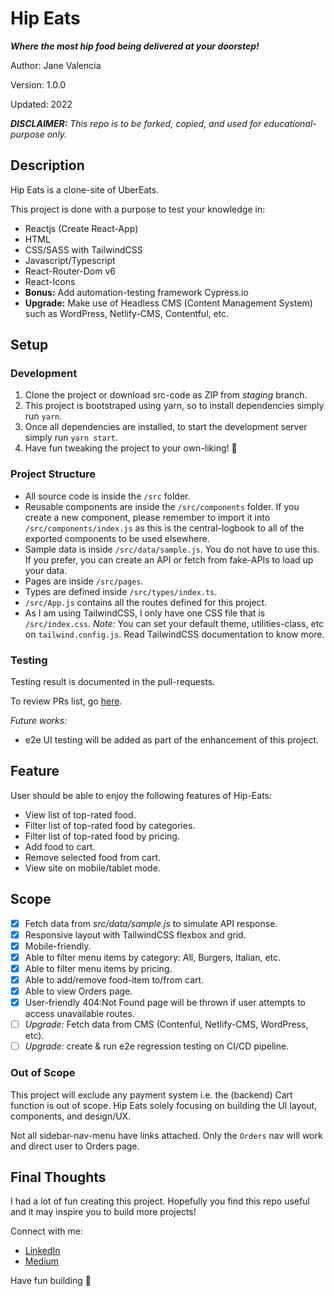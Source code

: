 # Hip Eats

***Where the most hip food being delivered at your doorstep!***

Author: Jane Valencia

Version: 1.0.0 

Updated: 2022

***DISCLAIMER:*** *This repo is to be forked, copied, and used for educational-purpose only.*

## Description

Hip Eats is a clone-site of UberEats. 

This project is done with a purpose to test your knowledge in:
- Reactjs (Create React-App)
- HTML
- CSS/SASS with TailwindCSS
- Javascript/Typescript
- React-Router-Dom v6
- React-Icons
- **Bonus:** Add automation-testing framework Cypress.io
- **Upgrade:** Make use of Headless CMS (Content Management System) such as WordPress, Netlify-CMS, Contentful, etc.

## Setup

### Development
1. Clone the project or download src-code as ZIP from *staging* branch.
2. This project is bootstraped using yarn, so to install dependencies simply run `yarn`.
3. Once all dependencies are installed, to start the development server simply run `yarn start`.
4. Have fun tweaking the project to your own-liking! 🚀

### Project Structure

- All source code is inside the `/src` folder.
- Reusable components are inside the `/src/components` folder. If you create a new component, please remember to import it into `/src/components/index.js` as this is the central-logbook to all of the exported components to be used elsewhere.
- Sample data is inside `/src/data/sample.js`. You do not have to use this. If you prefer, you can create an API or fetch from fake-APIs to load up your data.
- Pages are inside `/src/pages`.
- Types are defined inside `/src/types/index.ts`.
- `/src/App.js` contains all the routes defined for this project.
- As I am using TailwindCSS, I only have one CSS file that is `/src/index.css`. *Note:* You can set your default theme, utilities-class, etc on `tailwind.config.js`. Read TailwindCSS documentation to know more.

### Testing

Testing result is documented in the pull-requests. 

To review PRs list, go [here](https://github.com/janevalencia/hip-eats/pulls?q=is%3Apr+is%3Aclosed).

*Future works:*
- e2e UI testing will be added as part of the enhancement of this project.

## Feature

User should be able to enjoy the following features of Hip-Eats:

- View list of top-rated food.
- Filter list of top-rated food by categories.
- Filter list of top-rated food by pricing.
- Add food to cart.
- Remove selected food from cart.
- View site on mobile/tablet mode.

## Scope

- [x] Fetch data from *src/data/sample.js* to simulate API response.
- [x] Responsive layout with TailwindCSS flexbox and grid.
- [x] Mobile-friendly.
- [x] Able to filter menu items by category: All, Burgers, Italian, etc.
- [x] Able to filter menu items by pricing.
- [x] Able to add/remove food-item to/from cart.
- [x] Able to view Orders page.
- [x] User-friendly 404:Not Found page will be thrown if user attempts to access unavailable routes.
- [ ] *Upgrade:* Fetch data from CMS (Contenful, Netlify-CMS, WordPress, etc).
- [ ] *Upgrade:* create & run e2e regression testing on CI/CD pipeline.

### Out of Scope
This project will exclude any payment system i.e. the (backend) Cart function is out of scope. Hip Eats solely focusing on building the UI layout, components, and design/UX.

Not all sidebar-nav-menu have links attached. Only the `Orders` nav will work and direct user to Orders page.

## Final Thoughts

I had a lot of fun creating this project. Hopefully you find this repo useful and it may inspire you to build more projects!

Connect with me:

- [LinkedIn](https://www.linkedin.com/in/janevalencia/)
- [Medium](https://medium.com/@janevalencia)

Have fun building 🚀